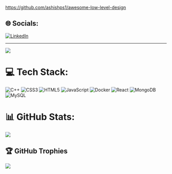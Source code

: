 https://github.com/ashishps1/awesome-low-level-design

## 🌐 Socials:
[![LinkedIn](https://img.shields.io/badge/LinkedIn-%230077B5.svg?logo=linkedin&logoColor=white)](https://linkedin.com/in/amritrai) 

---
[![](https://visitcount.itsvg.in/api?id=itsamrit&icon=0&color=0)](https://visitcount.itsvg.in/api?id=itsamrit&label=Profile%20Views&color=0&icon=5&pretty=false)

# 💻 Tech Stack:
![C++](https://img.shields.io/badge/c++-%2300599C.svg?style=for-the-badge&logo=c%2B%2B&logoColor=white) ![CSS3](https://img.shields.io/badge/css3-%231572B6.svg?style=for-the-badge&logo=css3&logoColor=white) ![HTML5](https://img.shields.io/badge/html5-%23E34F26.svg?style=for-the-badge&logo=html5&logoColor=white) ![JavaScript](https://img.shields.io/badge/javascript-%23323330.svg?style=for-the-badge&logo=javascript&logoColor=%23F7DF1E) ![Docker](https://img.shields.io/badge/docker-%230db7ed.svg?style=for-the-badge&logo=docker&logoColor=white) ![React](https://img.shields.io/badge/react-%2320232a.svg?style=for-the-badge&logo=react&logoColor=%2361DAFB) ![MongoDB](https://img.shields.io/badge/MongoDB-%234ea94b.svg?style=for-the-badge&logo=mongodb&logoColor=white) ![MySQL](https://img.shields.io/badge/mysql-%2300f.svg?style=for-the-badge&logo=mysql&logoColor=white)
# 📊 GitHub Stats:

![](https://github-readme-streak-stats.herokuapp.com/?user=itsamrit&theme=dark&hide_border=true)<br/>

## 🏆 GitHub Trophies
![](https://github-profile-trophy.vercel.app/?username=itsamrit&theme=radical&no-frame=false&no-bg=false&margin-w=4)

